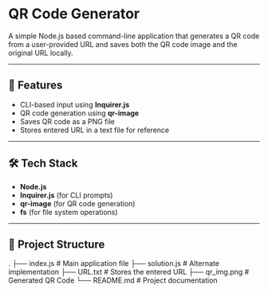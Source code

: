 # QR Code Generator

A simple Node.js based command-line application that generates a QR code from a user-provided URL and saves both the QR code image and the original URL locally.

---

## 🚀 Features
- CLI-based input using **Inquirer.js**
- QR code generation using **qr-image**
- Saves QR code as a PNG file
- Stores entered URL in a text file for reference

---

## 🛠️ Tech Stack
- **Node.js**
- **Inquirer.js** (for CLI prompts)
- **qr-image** (for QR code generation)
- **fs** (for file system operations)

---

## 📂 Project Structure

.
├── index.js # Main application file
├── solution.js # Alternate implementation
├── URL.txt # Stores the entered URL
├── qr_img.png # Generated QR Code
└── README.md # Project documentation 

